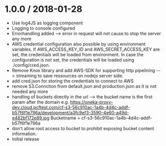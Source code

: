 
1.0.0 / 2018-01-28
==================
* Use log4JS as logging component
* Logging to console configured
* Errorhandling added --> error in request will not cause to stop the server any more
* AWS credential configuration also possible by using environment variables. If AWS_ACCESS_KEY_ID and AWS_SECRET_ACCESS_KEY are set, 
the credentials will be loaded from environment. In case the configuration is not set, the credentials will be loaded using ./config/cred.json.
* Remove Knox library and add AWS-SDK for supporting http pipelining --> streaming to save ressources on nodejs server side.
* add cred.json for storing the credentials to connect to AWS
* remove S3.Connction from default.json and production.json as it is not needed any more
* handling of buckets directly in the url --> the bucket name is the first param after the domain
e.g. https://oneka-proxy-dev.cloud.pcftest.com/cf-s3-56c910ac-1a4b-4d4c-addf-b57f6f1e796a/development/a3fc9ef3-3590-4e60-a49d-e482bf172e89.jpg
Bucketname = cf-s3-56c910ac-1a4b-4d4c-addf-b57f6f1e796a
* don't allow root access to bucket to prohibit exposing bucket content information.
* Initial release